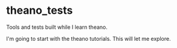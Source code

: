 # theano_tests
Tools and tests built while I learn theano. 

I'm going to start with the theano tutorials. This will let me explore. 

